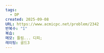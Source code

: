 ```yaml
---
tags:
  - DP
created: 2025-09-08
URL: https://www.acmicpc.net/problem/2342
반복수: "1"
복습:
메모: 틀림... 디피;
레이팅: 골드3
---
```

